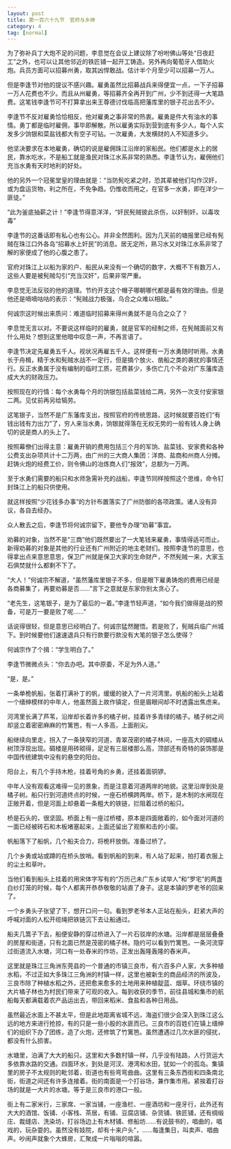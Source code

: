 ```yaml
---
layout: post
title: 第一百六十九节　官府与乡绅
category: 4
tag: [normal]
---
```


为了弥补兵丁大炮不足的问题，李息觉在会议上建议除了吩咐佛山等处“日夜赶工”之外，也可以让其他邻近的铁匠铺一起开工铸造。另外再向葡萄牙人借助火炮。兵员方面可以招募州勇，取其凶悍敢战。估计半个月至少可以招募一万人。

但是李逢节对他的提议不感兴趣。雇勇虽然比招募战兵来得便宜一点，一下子招募一万人花费也不少。而且从州雇勇，等招募齐全再开到广州，少不到还得一大笔路费。这笔钱李逢节可不打算拿出来王尊德讨伐临高把藩库里的银子花出去不少。

李逢节不反对雇勇恰恰相反，他对雇勇之事非常的热衷。雇勇是件大有油水的事情。勇丁都是临时雇佣，事毕即解散。所以雇勇实际到营到底有多少人，每个人实发多少饷银和菜盐钱都大有空子可钻。一次雇勇，大发横财的人不知道多少。

他坚决要求在本地雇勇，确切的说是雇佣珠江沿岸的家船民。他们都是水上的居民，靠水吃水，不是船工就是渔民对珠江水系非常的熟悉。李逢节认为，雇佣他们充当水勇有天时地利的好处。

他的另外一个冠冕堂皇的理由就是：“当防髡吃紧之时，恐其辈被他们勾作汉奸，或为盘运货物，利之所在，不免争趋。仍惟收而用之，在官多一水勇，即在洋少一匪徒。”

“此为釜底抽薪之计！”李逢节得意洋洋，“奸民髡贼彼此杀伤，以奸制奸，以毒攻毒”

李逢节的这番话即有私心也有公心。并非全然图利。因为几天前的塘报里已经有髡贼在珠江口外各岛“招募水上奸民”的消息。居无定所，熟习水又对珠江水系非常了解的家便成了他的心腹之患了。

官府对珠江上以船为家的户、船民从来没有一个确切的数字，大概不下有数万人，这些人要是被髡贼勾引“充当汉奸”，后果非常严重。

李息觉无法反驳的他的道理。节约开支这个帽子哪朝哪代都是最有效的理由。但是他还是嘀嘀咕咕的表示：“髡贼战力极强，乌合之众难以相敌。”

何诚宗这时候出来质问：难道临时招募来得州勇就不是乌合之众了？

李息觉无言以对。不要说这样临时的雇勇，就是官军的经制之师，在髡贼面前又有什么用处？想到这里他暗中叹息一声，不再言语了。

李逢节决定先雇勇五千人。视状况再雇五千人。这样便有一万水勇随时听用。水勇长于舟楫，精于水和髡贼水战不一定行，但是搞个放火、凿船之类的袭扰的事情还行。反正水勇属于没有编制的临时工质，花费甚少，多伤亡几个不会对广东藩库造成大大的财政压力。

按照现在的行情：每个水勇每个月的饷银包括盐菜钱给二两，另外一次支付安家银二两。见仗前再另给犒劳。

这笔银子，当然不是广东藩库支出，按照官府的传统思路，这时候就要百姓们“有钱出钱有力出力”了，穷人来当水勇，饷银就得落在无权无势的一般有钱人身上确切的说是商人的头上了。

按照幕僚们出得主意：雇勇开销的费用包括三个月的军饷、盐菜钱、安家费和各种公费支出杂项共计十二万两，由广州的三大商人集团：洋商、盐商和州商人分摊。赶铸火炮的经费工价，则令佛山的冶炼商人们“报效”，总额为一万两。

至于水勇们需要的船只和水师急需补充的战船，李逢节同样按照这个思维，命令钉封珠江上的船只供使用。

就这样按照“少花钱多办事”的方针布置落实了广州防御的各项政策。诸人没有异议，各自去经办。

众人散去之后，李逢节将何诚宗留下，要他专办理“劝募”事宜。

劝募的对象，当然不是“三商”他们既然要出了一大笔钱来雇勇，事情得适可而止。新得劝募的对象是其他的行业还有广州附近的地主老财们。按照李逢节的意思，也得拿出点来意思意思，保卫广州就是保卫大家的生命财产，不然髡贼一来，大家玉石俱焚就什么都剩不下了。

“大人！”何诚宗不解道，“虽然藩库里银子不多，但是眼下雇勇铸炮的费用已经是各商募集了，再要劝募是否……”言下之意就是东家你别太贪心了。

“老先生，这笔银子，是为了最后的一着。”李逢节轻声道，“如今我们做得是战的预备，可是万一要是败了呢……”

话说得很轻，但是意思已经明白了。何诚宗猛然醒悟。若是败了，髡贼兵临广州城下。到时候要他们速速退兵只有行款要行款没有大笔的银子怎么使得？

何诚宗作了个揖：“学生明白了。”

李逢节微微点头：“你去办吧。其中原委，不足为外人道。”

“是，是。”

一条单桅帆船，张着打满补丁的帆，缓缓的驶入了一片河湾里。帆船的船头上站着一个缙绅模样的中年人，他虽然面上故作镇定，但是眉眼间却不时透露出焦虑来。

河湾里长满了芦苇，沿岸却长着许多的橘子树，挂着许多青绿的橘子。橘子树之间却竖立着密密麻麻的竹篱笆，有一人多高，上面削尖。

船继续向里走，拐入了一条狭窄的河道，青翠茂密的橘子林间，一座高大的碉楼从树顶浮现出现。碉楼是用砖砌得，足足有三层楼那么高，顶部还有奇特的装饰那是中国传统建筑中没有的悬空的阳台。

阳台上，有几个手持木枪，挂着号角的乡勇，还挂着面铜锣。

中年人没有观看这难得一见的景象，而是注意着河道两岸的地貌。这里沿岸到处是橘子树。船只行到河道终点的时候，一座石桥横跨两岸。桥下，是木制的水闸现在正敞开着，但是河面上却悬着一条粗大的铁链，拦阻着过桥的船只。

桥是石头的，很坚固。桥面上有一座过桥楼，原本是四面敞着的，如今面对河道的一面已经被砖石和木板堵塞起来，上面还留出了观察和击的小窗。

帆船落下了船帆，几个船夫合力，将桅杆放倒。准备过桥了。

几个乡勇或站或蹲的在桥头放哨。看到帆船的到来，有人站了起来，拍打着衣服上的尘土和草叶。

当他们看到船头上挂着的用宋体字写有的“万历己未广东乡试举人”和“罗宅”的两盏白纱灯笼的时候，每个人都离开恭恭敬敬的站直了身子。这是本镇的罗老爷的回来了。

一个乡勇头子张望了下，想开口问一句。看到罗老爷本人正站在船头，赶紧大声的呼喊对面的人松开缆绳把铁链沉下去让船通过。

船夫几篙子下去，船便安静的穿过桥进入了一片石驳岸的水塘。沿岸都是层层叠叠的房屋和街道，只有北面已然是茂密的橘子林。隐约可以看到竹篱笆。一条河流穿过街道流入水塘，河口有一处舂米的作坊，正发出轰隆轰隆的舂米声。

这里就是珠江三角洲东莞县的一个普通的市镇三良市，有六百多户人家，大多种植水稻，不过正如大多珠江三角洲的村镇一样，这里也被新生的商品经济的所波及，三良市除了种植水稻之外，还把愈来愈多的土地用来种植靛蓝、烟草。环绕市镇的大片橘子林也为村民们带来了可观的收入。每到收获的季节，前往县城和集市的航船每天都满载着农产品运出去，带回来稻米、食盐和各种日用品。

虽然最近水面上不甚太平，但是此地距离省城不远，海盗们很少会深入到珠江这么远的地方来进行抢掠，有的只是一些小股的水匪而已。三良市的百姓们在镇上缙绅们的组织下办了团练，造了火炮，还修筑了竹篱笆。虽然遭遇过几次水匪的侵扰，都没有什么损害。

水塘里，泊满了大大的船只。这里和大多数村镇一样，几乎没有陆路，人行货运大多依靠水路的交通。四面环水，到处是河汊、港湾和水田，犹如一个的孤岛。集镇里的房子不太规则的毗邻着，街道也有些弯弯曲曲。这里有三条东西街和四条南北街，街道之间还有许多连接着。街的南面是一个打谷场，兼作集市用。紧挨着打谷场的就是一大片的水塘。等于是三良市的港口一般。

街上有二家米行，三家席、一家当铺，一座渔栏、一座酒坊和一座牙行，此外还有大大的酒馆、饭铺、小客栈、茶居，有铺、豆腐店铺、杂货铺、铁匠铺，还有绸缎庄、裁缝店、洗染坊，打谷场边上有木材铺、修船坊……有说鼓书的，唱曲的，唱戏的，玩杂耍的。虽然没有妓院，却有十来户头”，……每逢集日，叫卖声、唱曲声。吵闹声就象个大蜂房，汇聚成一片嗡嗡的喧嚣。
